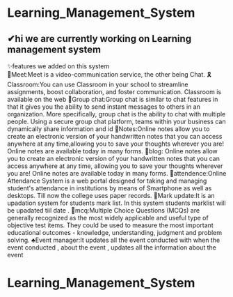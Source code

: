 # Learning_Management_System
## ✔hi we are currently working on Learning management system 
✨features we added on this system <br>
🎈Meet:Meet is a video-communication service, the other being  Chat.
🎗Classroom:You can use Classroom in your school to streamline assignments, 
boost collaboration, and foster communication. Classroom is available on the web 
🎊Group chat:Group chat is similar to chat features in that it gives you the ability to send instant messages to others in an organization.
More specifically, group chat is the ability to chat with multiple people. Using a secure group chat platform,
teams within your business can dynamically share information and id
🎠Notes:Online notes allow you to create an electronic version of your handwritten notes that you can access anywhere at any time,allowing you to save your thoughts wherever you are!
Online notes are available today in many forms.
🧨blog: Online notes allow you to create an electronic version of your handwritten notes that you can access anywhere at any time, 
allowing you to save your thoughts wherever you are! Online notes are available today in many forms.
💍attendence:Online Attendance System is a web portal designed for taking and managing student's attendance in institutions by means of Smartphone as well as desktops. 
Till now the college uses paper records.
🎨Mark update:It is an upadation system for students mark list. In this system students marklist will be upadated tiil date . 
💎mcq:Multiple Choice Questions (MCQs) are generally recognized as the most widely applicable and useful type of objective test items.
They could be used to measure the most important educational outcomes - knowledge, understanding, judgment and problem solving.
♣Event manager:It updates all the event conducted with when the event conducted , about the event , updates all the information about the event
# Learning_Management_System
